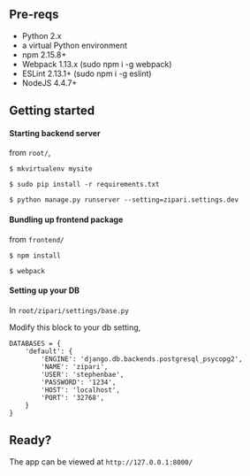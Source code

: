 ## Pre-reqs
- Python 2.x
- a virtual Python environment
- npm 2.15.8+
- Webpack 1.13.x (sudo npm i -g webpack)
- ESLint 2.13.1+ (sudo npm i -g eslint)
- NodeJS 4.4.7+


## Getting started

#### Starting backend server

from `root/`,
```
$ mkvirtualenv mysite
```
```
$ sudo pip install -r requirements.txt
```
```
$ python manage.py runserver --setting=zipari.settings.dev
```

#### Bundling up frontend package

from `frontend/`
```
$ npm install
```
```
$ webpack
```

#### Setting up your DB

In `root/zipari/settings/base.py`

Modify this block to your db setting,
```
DATABASES = {
    'default': {
        'ENGINE': 'django.db.backends.postgresql_psycopg2',
        'NAME': 'zipari',
        'USER': 'stephenbae',
        'PASSWORD': '1234',
        'HOST': 'localhost',
        'PORT': '32768',
    }
}
```

## Ready?

The app can be viewed at `http://127.0.0.1:8000/`
